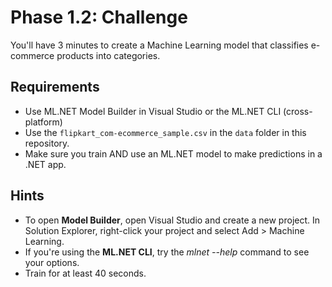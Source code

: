 # Phase 1.2: Challenge

You'll have 3 minutes to create a Machine Learning model that classifies e-commerce products into categories.

## Requirements
- Use ML.NET Model Builder in Visual Studio or the ML.NET CLI (cross-platform)
- Use the `flipkart_com-ecommerce_sample.csv` in the `data` folder in this repository.
- Make sure you train AND use an ML.NET model to make predictions in a .NET app.


## Hints
- To open **Model Builder**, open Visual Studio and create a new project. In Solution Explorer, right-click your project and select Add > Machine Learning.
- If you're using the **ML.NET CLI**, try the *mlnet --help* command to see your options.
- Train for at least 40 seconds.
